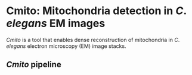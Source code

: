 # Cmito: Mitochondria detection in *C*. *elegans* EM images

*Cmito* is a tool that enables dense reconstruction of mitochondria in *C*. *elegans* electron microscopy (EM) image stacks.

## *Cmito* pipeline
